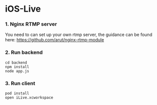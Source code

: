 # iOS-Live

### 1. Nginx RTMP server

You need to can set up your own rtmp server, the guidance can be found here:
https://github.com/arut/nginx-rtmp-module

### 2. Run backend

```
cd backend
npm install
node app.js
```

### 3. Run client

```
pod install
open iLive.xcworkspace
```
